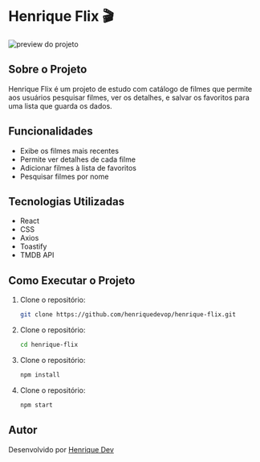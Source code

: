 # Henrique Flix 🎬

![preview do projeto](../henrique-flix/src/images/preview-henriqueflix.png)

## Sobre o Projeto
Henrique Flix é um projeto de estudo com catálogo de filmes que permite aos usuários pesquisar filmes, ver os detalhes, e salvar os favoritos para uma lista que guarda os dados.

## Funcionalidades 
- Exibe os filmes mais recentes 
- Permite ver detalhes de cada filme
- Adicionar filmes à lista de favoritos
- Pesquisar filmes por nome

## Tecnologias Utilizadas
- React
- CSS
- Axios
- Toastify
- TMDB API

## Como Executar o Projeto
1. Clone o repositório:
   ```bash
   git clone https://github.com/henriquedevop/henrique-flix.git
   ```
1. Clone o repositório:
   ```bash
   cd henrique-flix
   ```
3. Clone o repositório:
   ```bash
   npm install
   ```
4. Clone o repositório:
   ```bash
   npm start
   ```
## Autor
Desenvolvido por [Henrique Dev](https://github.com/henriquedevop)
